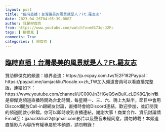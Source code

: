 ```yaml
---
layout: post
title: "臨時直播！台灣最美的風景就是人？Ft.羅友志"
date: 2023-04-26T04:05:39.000Z
author: 我是柳傑克
from: https://www.youtube.com/watch?v=m0S73q-J2Pc
tags: [ 柳傑克 ]
comments: True
categories: [ 柳傑克 ]
---
```

<!--1682481939000-->
[臨時直播！台灣最美的風景就是人？Ft.羅友志](https://www.youtube.com/watch?v=m0S73q-J2Pc)
------

<div>
贊助柳傑克的頻道：綠界金流：https://p.ecpay.com.tw/1E2F182Paypal：https://paypal.me/iamjackliu?locale.x=zh_TW加入頻道會員可以看直播完整版，連結如下：https://www.youtube.com/channel/UC000Jn3HGeQSwBuX_cLDK8Q/join我是柳傑克頻道直播時間為台北時間，每星期一、三、六、晚上九點半，節目中會用Discord開放Call-in跟網友討論，直播時會給Discord連結，歡迎參加，並訂閱我的頻道開啟小鈴鐺，你可以即時收到直播連結，謝謝大家！商業合作、資訊討論請Email至：jjaacckkliu22@gmail.com影片以及聲音未經同意，請勿轉載！本頻道直播影片內容所有權專屬於本頻道，請勿轉錄！
</div>
